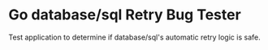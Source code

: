 # Go database/sql Retry Bug Tester

Test application to determine if database/sql's automatic retry logic is safe.
